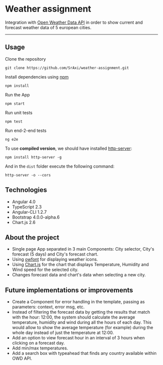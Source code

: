 Weather assignment
===================


Integration with [Open Weather Data API](https://openweathermap.org/api) in order to show current and forecast weather data of 5 european cities.

----------


Usage
-------------

Clone the repository

    git clone https://github.com/SrAxi/weather-assignment.git

Install dependencies using [npm](https://www.npmjs.com/)

    npm install
Run the App

    npm start

Run unit tests

    npm test

Run end-2-end tests

    ng e2e
    
To use **compiled version**, we should have installed [http-server](https://www.npmjs.com/package/http-server):

    npm install http-server -g
And in the `dist` folder execute the following command:

    http-server -o --cors

Technologies
-------------

 - Angular 4.0
 - TypeScript 2.3
 - Angular-CLI 1.2.7
 - Bootstrap 4.0.0-alpha.6
 - Chart.js 2.6

About the project
-------------

 - Single page App separated in 3 main Components: City selector, City's forecast (5 days) and City's forecast chart.
 - Using [owfont](https://websygen.github.io/owfont/) for displaying weather icons.
 - Using [Chart.js](http://www.chartjs.org/) for the chart that displays Temperature, Humidity and Wind speed for the selected city.
 - Changes forecast data and chart's data when selecting a new city.

Future implementations or improvements
-------------

 - Create a Component for error handling in the template, passing as parameters: context, error msg, etc.
 - Instead of filtering the forecast data by getting the results that match with the hour: 12:00, the system should calculate the average temperature, humidity and wind during all the hours of each day. This would allow to show the average temperature (for example) during the whole day instead of just the temperature at 12:00.
 - Add an option to view forecast hour in an interval of 3 hours when clicking on a forecast day.
 - Add min/max temperatures.
 - Add a search box with typeahead that finds any country available within OWD API.


